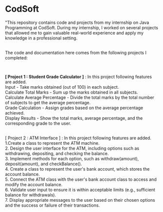 # CodSoft
"This repository contains code and projects from my internship on Java Programming at CodSoft. During my internship, I worked on several projects that allowed me to gain valuable real-world experience and apply my knowledge in a professional setting.

<br> The code and documentation here comes from the following projects I completed: </br>

<br>

<b>[ Project 1 : Student Grade Calculator ]</b> : In this project following features are added.  <br> Input - Take marks obtained (out of 100) in each subject.
<br> Calculate Total Marks - </b> Sum up the marks obtained in all subjects. </br>
Calculate Average Percentage - Divide the total marks by the total number of subjects to get the average percentage.
<br> Grade Calculation - Assign grades based on the average percentage achieved.</br>
Display Results - Show the total marks, average percentage, and the corresponding grade to the user.

<br> [ Project 2 : ATM Interface ] : In this project following features are added.
<br>1.Create a class to represent the ATM machine.
<br>2. Design the user interface for the ATM, including options such as withdrawing, depositing, and
checking the balance.
<br>3. Implement methods for each option, such as withdraw(amount), deposit(amount), and
checkBalance().
<br>4. Create a class to represent the user's bank account, which stores the account balance.
<br>5. Connect the ATM class with the user's bank account class to access and modify the account
balance.
<br>6. Validate user input to ensure it is within acceptable limits (e.g., sufficient balance for withdrawals).
<br>7. Display appropriate messages to the user based on their chosen options and the success or failure of their transactions.


